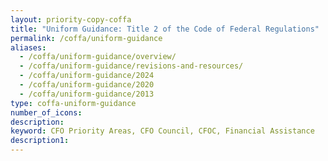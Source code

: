```yaml
---
layout: priority-copy-coffa
title: "Uniform Guidance: Title 2 of the Code of Federal Regulations"
permalink: /coffa/uniform-guidance
aliases:
  - /coffa/uniform-guidance/overview/
  - /coffa/uniform-guidance/revisions-and-resources/
  - /coffa/uniform-guidance/2024
  - /coffa/uniform-guidance/2020
  - /coffa/uniform-guidance/2013
type: coffa-uniform-guidance
number_of_icons:
description: 
keyword: CFO Priority Areas, CFO Council, CFOC, Financial Assistance
description1:
---
```




